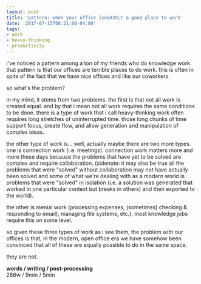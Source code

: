```yaml
---
layout: post
title: 'pattern: when your office isn&#39;t a good place to work'
date: '2017-07-15T08:21:00-04:00'
tags:
- work
- heavy-thinking
- productivity
--- 
```


i've noticed a pattern among a ton of my friends who do knowledge work. that pattern is that our offices are terrible places to do work. this is often in spite of the fact that we have nice offices and like our coworkers.

so what's the problem?

in my mind, it stems from two problems. the first is that not all work is created equal. and by that i mean not all work requires the same conditions to be done. there is a type of work that i call heavy-thinking work often requires long stretches of uninterrupted time. those long chunks of time support focus, create flow, and allow generation and manipulation of complex ideas. 

the other type of work is... well, actually maybe there are two more types. one is connection work (i.e. meetings). connection work matters more and more these days because the problems that have yet to be solved are complex and require collaboration. (sidenote: it may also be true all the problems that were "solved" without collaboration may not have actually been solved and some of what we're dealing with as a modern world is problems that were "solved" in isolation (i.e. a solution was generated that worked in one particular context but breaks in others) and then exported to the world). 

the other is menial work (processing expenses, (sometimes) checking & responding to email), managing file systems, etc.). most knowledge jobs require this on some level. 

so given these three types of work as i see them, the problem with our offices is that, in the modern, open office era we have somehow been convinced that all of these are equally possible to do in the same space. 

they are not. 

<!-- hyperlink bank -->

**words / writing / post-processing**  
286w / 9min / 5min
